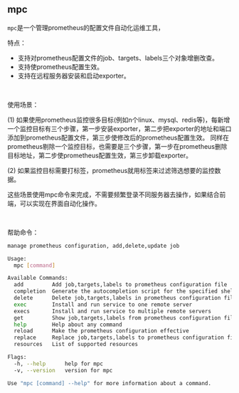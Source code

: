 ## mpc

`mpc`是一个管理prometheus的配置文件自动化运维工具，

特点：
- 支持对prometheus配置文件的job、targets、labels三个对象增删改查。
- 支持使prometheus配置生效。
- 支持在远程服务器安装和启动exporter。

<br>

使用场景：

(1) 如果使用prometheus监控很多目标(例如n个linux、mysql、redis等)，每新增一个监控目标有三个步骤，第一步安装exporter，第二步把exporter的地址和端口添加到prometheus配置文件，第三步使修改后的prometheus配置生效。
同样在prometheus剔除一个监控目标，也需要是三个步骤，第一步在prometheus删除目标地址，第二步使prometheus配置生效，第三步卸载exporter。

(2) 如果监控目标需要打标签，prometheus就用标签来过滤筛选想要的监控数据。

这些场景使用mpc命令来完成，不需要频繁登录不同服务器去操作，如果结合前端，可以实现在界面自动化操作。

<br>

帮助命令：

```bash
manage prometheus configuration, add,delete,update job

Usage:
  mpc [command]

Available Commands:
  add         Add job,targets,labels to prometheus configuration file
  completion  Generate the autocompletion script for the specified shell
  delete      Delete job,targets,labels in prometheus configuration file
  exec        Install and run service to one remote server
  execs       Install and run service to multiple remote servers
  get         Show job,targets,labels from prometheus configuration file
  help        Help about any command
  reload      Make the prometheus configuration effective
  replace     Replace job,targets,labels to prometheus configuration file
  resources   List of supported resources

Flags:
  -h, --help      help for mpc
  -v, --version   version for mpc

Use "mpc [command] --help" for more information about a command.
```
